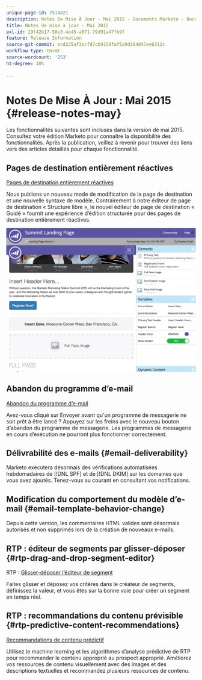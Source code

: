 ```yaml
---
unique-page-id: 7514821
description: Notes De Mise À Jour - Mai 2015 - Documents Marketo - Documentation Du Produit
title: Notes de mise à jour - Mai 2015
exl-id: 29f42b17-58e3-4e45-a871-79d91a47fb9f
feature: Release Information
source-git-commit: ecd225af3ecfd7cb9159faf5a9d384d47ee6312c
workflow-type: tm+mt
source-wordcount: '253'
ht-degree: 10%

---
```


# Notes De Mise À Jour : Mai 2015 {#release-notes-may}

Les fonctionnalités suivantes sont incluses dans la version de mai 2015. Consultez votre édition Marketo pour connaître la disponibilité des fonctionnalités. Après la publication, veillez à revenir pour trouver des liens vers des articles détaillés pour chaque fonctionnalité.

## Pages de destination entièrement réactives

[Pages de destination entièrement réactives](/help/marketo/product-docs/demand-generation/landing-pages/guided-landing-pages/create-a-guided-landing-page.md)

Nous publions un nouveau mode de modification de la page de destination et une nouvelle syntaxe de modèle. Contrairement à notre éditeur de page de destination « Structure libre », le nouvel éditeur de page de destination « Guidé » fournit une expérience d’édition structurée pour des pages de destination entièrement réactives.

![](assets/image2015-5-15-13-3a33-3a11.png)

## Abandon du programme d’e-mail

[Abandon du programme d’e-mail](/help/marketo/product-docs/email-marketing/email-programs/email-program-actions/abort-email-program.md)

Avez-vous cliqué sur Envoyer avant qu&#39;un programme de messagerie ne soit prêt à être lancé ? Appuyez sur les freins avec le nouveau bouton d’abandon du programme de messagerie. Les programmes de messagerie en cours d’exécution ne pourront plus fonctionner correctement.

## Délivrabilité des e-mails  {#email-deliverability}

Marketo exécutera désormais des vérifications automatisées hebdomadaires de [!DNL SPF] et de [!DNL DKIM] sur les domaines que vous avez ajoutés. Tenez-vous au courant en consultant vos notifications.

## Modification du comportement du modèle d’e-mail {#email-template-behavior-change}

Depuis cette version, les commentaires HTML valides sont désormais autorisés et non supprimés lors de la création de nouveaux e-mails.

## RTP : éditeur de segments par glisser-déposer {#rtp-drag-and-drop-segment-editor}

RTP : [Glisser-déposer l’éditeur de segment](/help/marketo/product-docs/web-personalization/using-web-segments/web-segments.md)

Faites glisser et déposez vos critères dans le créateur de segments, définissez la valeur, et vous êtes sur la bonne voie pour créer un segment en temps réel.

## RTP : recommandations du contenu prévisible {#rtp-predictive-content-recommendations}

[Recommandations de contenu prédictif](/help/marketo/product-docs/predictive-content/enabling-predictive-content/enable-predictive-content-for-web-rich-media.md)

Utilisez le machine learning et les algorithmes d’analyse prédictive de RTP pour recommander le contenu approprié au prospect approprié. Améliorez vos ressources de contenu visuellement avec des images et des descriptions textuelles et recommandez plusieurs ressources de contenu.
